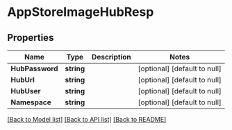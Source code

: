 # AppStoreImageHubResp

## Properties
Name | Type | Description | Notes
------------ | ------------- | ------------- | -------------
**HubPassword** | **string** |  | [optional] [default to null]
**HubUrl** | **string** |  | [optional] [default to null]
**HubUser** | **string** |  | [optional] [default to null]
**Namespace** | **string** |  | [optional] [default to null]

[[Back to Model list]](../README.md#documentation-for-models) [[Back to API list]](../README.md#documentation-for-api-endpoints) [[Back to README]](../README.md)


